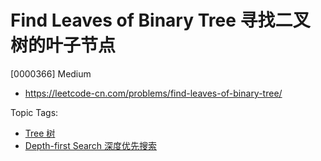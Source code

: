 # Find Leaves of Binary Tree 寻找二叉树的叶子节点

[0000366] Medium

- https://leetcode-cn.com/problems/find-leaves-of-binary-tree/

Topic Tags:

- [Tree 树](https://leetcode-cn.com/tag/tree/)
- [Depth-first Search 深度优先搜索](https://leetcode-cn.com/tag/depth-first-search/)
